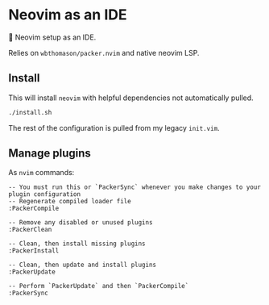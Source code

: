 # Neovim as an IDE

:monkey:
Neovim setup as an IDE.

Relies on `wbthomason/packer.nvim` and native neovim LSP.

## Install

This will install `neovim` with helpful dependencies not automatically pulled.

```bash
./install.sh
```

The rest of the configuration is pulled from my legacy `init.vim`.

## Manage plugins

As `nvim` commands:

```vim
-- You must run this or `PackerSync` whenever you make changes to your plugin configuration
-- Regenerate compiled loader file
:PackerCompile

-- Remove any disabled or unused plugins
:PackerClean

-- Clean, then install missing plugins
:PackerInstall

-- Clean, then update and install plugins
:PackerUpdate

-- Perform `PackerUpdate` and then `PackerCompile`
:PackerSync
```
